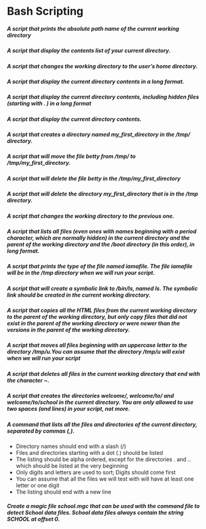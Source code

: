# Bash Scripting

##### A script that prints the absolute path name of the current working directory

##### A script that display the contents list of your current directory.

##### A script that changes the working directory to the user’s home directory.

##### A script that display the current directory contents in a long format.

##### A script that display the current directory contents, including hidden files (starting with . ) in a long format

##### A script that display the current directory contents.

##### A script that creates a directory named my_first_directory in the /tmp/ directory.

##### A script that will move the file betty from /tmp/ to /tmp/my_first_directory.

##### A script that will delete the file betty in the /tmp/my_first_directory

##### A script that will delete the directory my_first_directory that is in the /tmp directory.

##### A script that changes the working directory to the previous one.

##### A script that lists all files (even ones with names beginning with a period character, which are normally hidden) in the current directory and the parent of the working directory and the /boot directory (in this order), in long format.

##### A script that prints the type of the file named iamafile. The file iamafile will be in the /tmp directory when we will run your script.

##### A script that will create a symbolic link to /bin/ls, named __ls__. The symbolic link should be created in the current working directory.

##### A script that copies all the HTML files from the current working directory to the parent of the working directory, but only copy files that did not exist in the parent of the working directory or were newer than the versions in the parent of the working directory.

##### A script that moves all files beginning with an uppercase letter to the directory /tmp/u.You can assume that the directory /tmp/u will exist when we will run your script

##### A script that deletes all files in the current working directory that end with the character ~.

##### A script that creates the directories welcome/, welcome/to/ and welcome/to/school in the current directory. You are only allowed to use two spaces (and lines) in your script, not more.

##### A command that lists all the files and directories of the current directory, separated by commas (,).
* Directory names should end with a slash (/)
* Files and directories starting with a dot (.) should be listed
* The listing should be alpha ordered, except for the directories . and .. which should be listed at the very beginning
* Only digits and letters are used to sort; Digits should come first
* You can assume that all the files we will test with will have at least one letter or one digit
* The listing should end with a new line

##### Create a magic file school.mgc that can be used with the command file to detect School data files. School data files always contain the string SCHOOL at offset 0.
